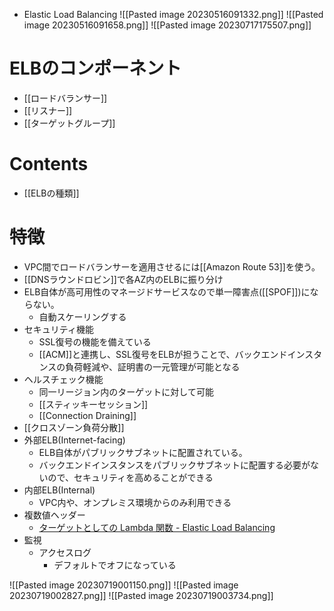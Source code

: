 - Elastic Load Balancing
![[Pasted image 20230516091332.png]]
![[Pasted image 20230516091658.png]]
![[Pasted image 20230717175507.png]]

# ELBのコンポーネント
- [[ロードバランサー]]
- [[リスナー]]
- [[ターゲットグループ]]

# Contents
- [[ELBの種類]]

# 特徴
- VPC間でロードバランサーを適用させるには[[Amazon Route 53]]を使う。
- [[DNSラウンドロビン]]で各AZ内のELBに振り分け
- ELB自体が高可用性のマネージドサービスなので単一障害点([[SPOF]])にならない。
	- 自動スケーリングする
- セキュリティ機能
	- SSL復号の機能を備えている
	- [[ACM]]と連携し、SSL復号をELBが担うことで、バックエンドインスタンスの負荷軽減や、証明書の一元管理が可能となる
- ヘルスチェック機能
	- 同一リージョン内のターゲットに対して可能
	- [[スティッキーセッション]]
	- [[Connection Draining]]
- [[クロスゾーン負荷分散]]
- 外部ELB(Internet-facing)
	- ELB自体がパブリックサブネットに配置されている。
	- バックエンドインスタンスをパブリックサブネットに配置する必要がないので、セキュリティを高めることができる
- 内部ELB(Internal)
	- VPC内や、オンプレミス環境からのみ利用できる
- 複数値ヘッダー
	- [ターゲットとしての Lambda 関数 - Elastic Load Balancing](https://docs.aws.amazon.com/ja_jp/elasticloadbalancing/latest/application/lambda-functions.html#multi-value-headers)
 - 監視
	 - アクセスログ
		 - デフォルトでオフになっている

![[Pasted image 20230719001150.png]]
![[Pasted image 20230719002827.png]]
![[Pasted image 20230719003734.png]]